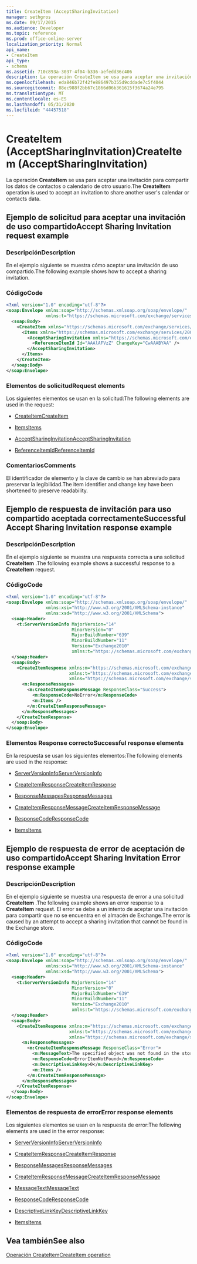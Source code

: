 ```yaml
---
title: CreateItem (AcceptSharingInvitation)
manager: sethgros
ms.date: 09/17/2015
ms.audience: Developer
ms.topic: reference
ms.prod: office-online-server
localization_priority: Normal
api_name:
- CreateItem
api_type:
- schema
ms.assetid: 710c893a-3037-4f04-b336-aefedd36c406
description: La operación CreateItem se usa para aceptar una invitación para compartir los datos de contactos o calendario de otro usuario.
ms.openlocfilehash: eda846b72f42fe886497b355d9cddade7c5f4044
ms.sourcegitcommit: 88ec988f2bb67c1866d06b361615f3674a24e795
ms.translationtype: MT
ms.contentlocale: es-ES
ms.lasthandoff: 05/31/2020
ms.locfileid: "44457518"
---
```

# <a name="createitem-acceptsharinginvitation"></a><span data-ttu-id="20a97-103">CreateItem (AcceptSharingInvitation)</span><span class="sxs-lookup"><span data-stu-id="20a97-103">CreateItem (AcceptSharingInvitation)</span></span>

<span data-ttu-id="20a97-104">La operación **CreateItem** se usa para aceptar una invitación para compartir los datos de contactos o calendario de otro usuario.</span><span class="sxs-lookup"><span data-stu-id="20a97-104">The **CreateItem** operation is used to accept an invitation to share another user's calendar or contacts data.</span></span> 
  
## <a name="accept-sharing-invitation-request-example"></a><span data-ttu-id="20a97-105">Ejemplo de solicitud para aceptar una invitación de uso compartido</span><span class="sxs-lookup"><span data-stu-id="20a97-105">Accept Sharing Invitation request example</span></span>

### <a name="description"></a><span data-ttu-id="20a97-106">Descripción</span><span class="sxs-lookup"><span data-stu-id="20a97-106">Description</span></span>

<span data-ttu-id="20a97-107">En el ejemplo siguiente se muestra cómo aceptar una invitación de uso compartido.</span><span class="sxs-lookup"><span data-stu-id="20a97-107">The following example shows how to accept a sharing invitation.</span></span>
  
### <a name="code"></a><span data-ttu-id="20a97-108">Código</span><span class="sxs-lookup"><span data-stu-id="20a97-108">Code</span></span>

```XML
<?xml version="1.0" encoding="utf-8"?>
<soap:Envelope xmlns:soap="http://schemas.xmlsoap.org/soap/envelope/"
               xmlns:t="https://schemas.microsoft.com/exchange/services/2006/types">
  <soap:Body>
    <CreateItem xmlns="https://schemas.microsoft.com/exchange/services/2006/messages">
      <Items xmlns="https://schemas.microsoft.com/exchange/services/2006/messages">
        <AcceptSharingInvitation xmlns="https://schemas.microsoft.com/exchange/services/2006/types">
          <ReferenceItemId Id="AAAlAFVzZ" ChangeKey="CwAAABYAA" />
        </AcceptSharingInvitation>
      </Items>
    </CreateItem>
  </soap:Body>
</soap:Envelope>
```

### <a name="request-elements"></a><span data-ttu-id="20a97-109">Elementos de solicitud</span><span class="sxs-lookup"><span data-stu-id="20a97-109">Request elements</span></span>

<span data-ttu-id="20a97-110">Los siguientes elementos se usan en la solicitud:</span><span class="sxs-lookup"><span data-stu-id="20a97-110">The following elements are used in the request:</span></span>
  
- [<span data-ttu-id="20a97-111">CreateItem</span><span class="sxs-lookup"><span data-stu-id="20a97-111">CreateItem</span></span>](createitem.md)
    
- [<span data-ttu-id="20a97-112">Items</span><span class="sxs-lookup"><span data-stu-id="20a97-112">Items</span></span>](items.md)
    
- [<span data-ttu-id="20a97-113">AcceptSharingInvitation</span><span class="sxs-lookup"><span data-stu-id="20a97-113">AcceptSharingInvitation</span></span>](acceptsharinginvitation.md)
    
- [<span data-ttu-id="20a97-114">ReferenceItemId</span><span class="sxs-lookup"><span data-stu-id="20a97-114">ReferenceItemId</span></span>](referenceitemid.md)
    
### <a name="comments"></a><span data-ttu-id="20a97-115">Comentarios</span><span class="sxs-lookup"><span data-stu-id="20a97-115">Comments</span></span>

<span data-ttu-id="20a97-116">El identificador de elemento y la clave de cambio se han abreviado para preservar la legibilidad.</span><span class="sxs-lookup"><span data-stu-id="20a97-116">The item identifier and change key have been shortened to preserve readability.</span></span>
  
## <a name="successful-accept-sharing-invitation-response-example"></a><span data-ttu-id="20a97-117">Ejemplo de respuesta de invitación para uso compartido aceptada correctamente</span><span class="sxs-lookup"><span data-stu-id="20a97-117">Successful Accept Sharing Invitation response example</span></span>

### <a name="description"></a><span data-ttu-id="20a97-118">Descripción</span><span class="sxs-lookup"><span data-stu-id="20a97-118">Description</span></span>

<span data-ttu-id="20a97-119">En el ejemplo siguiente se muestra una respuesta correcta a una solicitud **CreateItem** .</span><span class="sxs-lookup"><span data-stu-id="20a97-119">The following example shows a successful response to a **CreateItem** request.</span></span> 
  
### <a name="code"></a><span data-ttu-id="20a97-120">Código</span><span class="sxs-lookup"><span data-stu-id="20a97-120">Code</span></span>

```XML
<?xml version="1.0" encoding="utf-8"?>
<soap:Envelope xmlns:soap="http://schemas.xmlsoap.org/soap/envelope/" 
               xmlns:xsi="http://www.w3.org/2001/XMLSchema-instance" 
               xmlns:xsd="http://www.w3.org/2001/XMLSchema">
  <soap:Header>
    <t:ServerVersionInfo MajorVersion="14" 
                         MinorVersion="0" 
                         MajorBuildNumber="639" 
                         MinorBuildNumber="11" 
                         Version="Exchange2010" 
                         xmlns:t="https://schemas.microsoft.com/exchange/services/2006/types" />
  </soap:Header>
  <soap:Body>
    <CreateItemResponse xmlns:m="https://schemas.microsoft.com/exchange/services/2006/messages" 
                        xmlns:t="https://schemas.microsoft.com/exchange/services/2006/types" 
                        xmlns="https://schemas.microsoft.com/exchange/services/2006/messages">
      <m:ResponseMessages>
        <m:CreateItemResponseMessage ResponseClass="Success">
          <m:ResponseCode>NoError</m:ResponseCode>
          <m:Items />
        </m:CreateItemResponseMessage>
      </m:ResponseMessages>
    </CreateItemResponse>
  </soap:Body>
</soap:Envelope>
```

### <a name="successful-response-elements"></a><span data-ttu-id="20a97-121">Elementos Response correcto</span><span class="sxs-lookup"><span data-stu-id="20a97-121">Successful response elements</span></span>

<span data-ttu-id="20a97-122">En la respuesta se usan los siguientes elementos:</span><span class="sxs-lookup"><span data-stu-id="20a97-122">The following elements are used in the response:</span></span>
  
- [<span data-ttu-id="20a97-123">ServerVersionInfo</span><span class="sxs-lookup"><span data-stu-id="20a97-123">ServerVersionInfo</span></span>](serverversioninfo.md)
    
- [<span data-ttu-id="20a97-124">CreateItemResponse</span><span class="sxs-lookup"><span data-stu-id="20a97-124">CreateItemResponse</span></span>](createitemresponse.md)
    
- [<span data-ttu-id="20a97-125">ResponseMessages</span><span class="sxs-lookup"><span data-stu-id="20a97-125">ResponseMessages</span></span>](responsemessages.md)
    
- [<span data-ttu-id="20a97-126">CreateItemResponseMessage</span><span class="sxs-lookup"><span data-stu-id="20a97-126">CreateItemResponseMessage</span></span>](createitemresponsemessage.md)
    
- [<span data-ttu-id="20a97-127">ResponseCode</span><span class="sxs-lookup"><span data-stu-id="20a97-127">ResponseCode</span></span>](responsecode.md)
    
- [<span data-ttu-id="20a97-128">Items</span><span class="sxs-lookup"><span data-stu-id="20a97-128">Items</span></span>](items.md)
    
## <a name="accept-sharing-invitation-error-response-example"></a><span data-ttu-id="20a97-129">Ejemplo de respuesta de error de aceptación de uso compartido</span><span class="sxs-lookup"><span data-stu-id="20a97-129">Accept Sharing Invitation Error response example</span></span>

### <a name="description"></a><span data-ttu-id="20a97-130">Descripción</span><span class="sxs-lookup"><span data-stu-id="20a97-130">Description</span></span>

<span data-ttu-id="20a97-131">En el ejemplo siguiente se muestra una respuesta de error a una solicitud **CreateItem** .</span><span class="sxs-lookup"><span data-stu-id="20a97-131">The following example shows an error response to a **CreateItem** request.</span></span> <span data-ttu-id="20a97-132">El error se debe a un intento de aceptar una invitación para compartir que no se encuentra en el almacén de Exchange.</span><span class="sxs-lookup"><span data-stu-id="20a97-132">The error is caused by an attempt to accept a sharing invitation that cannot be found in the Exchange store.</span></span> 
  
### <a name="code"></a><span data-ttu-id="20a97-133">Código</span><span class="sxs-lookup"><span data-stu-id="20a97-133">Code</span></span>

```XML
<?xml version="1.0" encoding="utf-8"?>
<soap:Envelope xmlns:soap="http://schemas.xmlsoap.org/soap/envelope/" 
               xmlns:xsi="http://www.w3.org/2001/XMLSchema-instance" 
               xmlns:xsd="http://www.w3.org/2001/XMLSchema">
  <soap:Header>
    <t:ServerVersionInfo MajorVersion="14" 
                         MinorVersion="0" 
                         MajorBuildNumber="639" 
                         MinorBuildNumber="11" 
                         Version="Exchange2010" 
                         xmlns:t="https://schemas.microsoft.com/exchange/services/2006/types" />
  </soap:Header>
  <soap:Body>
    <CreateItemResponse xmlns:m="https://schemas.microsoft.com/exchange/services/2006/messages" 
                        xmlns:t="https://schemas.microsoft.com/exchange/services/2006/types" 
                        xmlns="https://schemas.microsoft.com/exchange/services/2006/messages">
      <m:ResponseMessages>
        <m:CreateItemResponseMessage ResponseClass="Error">
          <m:MessageText>The specified object was not found in the store.</m:MessageText>
          <m:ResponseCode>ErrorItemNotFound</m:ResponseCode>
          <m:DescriptiveLinkKey>0</m:DescriptiveLinkKey>
          <m:Items />
        </m:CreateItemResponseMessage>
      </m:ResponseMessages>
    </CreateItemResponse>
  </soap:Body>
</soap:Envelope>
```

### <a name="error-response-elements"></a><span data-ttu-id="20a97-134">Elementos de respuesta de error</span><span class="sxs-lookup"><span data-stu-id="20a97-134">Error response elements</span></span>

<span data-ttu-id="20a97-135">Los siguientes elementos se usan en la respuesta de error:</span><span class="sxs-lookup"><span data-stu-id="20a97-135">The following elements are used in the error response:</span></span>
  
- [<span data-ttu-id="20a97-136">ServerVersionInfo</span><span class="sxs-lookup"><span data-stu-id="20a97-136">ServerVersionInfo</span></span>](serverversioninfo.md)
    
- [<span data-ttu-id="20a97-137">CreateItemResponse</span><span class="sxs-lookup"><span data-stu-id="20a97-137">CreateItemResponse</span></span>](createitemresponse.md)
    
- [<span data-ttu-id="20a97-138">ResponseMessages</span><span class="sxs-lookup"><span data-stu-id="20a97-138">ResponseMessages</span></span>](responsemessages.md)
    
- [<span data-ttu-id="20a97-139">CreateItemResponseMessage</span><span class="sxs-lookup"><span data-stu-id="20a97-139">CreateItemResponseMessage</span></span>](createitemresponsemessage.md)
    
- [<span data-ttu-id="20a97-140">MessageText</span><span class="sxs-lookup"><span data-stu-id="20a97-140">MessageText</span></span>](messagetext.md)
    
- [<span data-ttu-id="20a97-141">ResponseCode</span><span class="sxs-lookup"><span data-stu-id="20a97-141">ResponseCode</span></span>](responsecode.md)
    
- [<span data-ttu-id="20a97-142">DescriptiveLinkKey</span><span class="sxs-lookup"><span data-stu-id="20a97-142">DescriptiveLinkKey</span></span>](descriptivelinkkey.md)
    
- [<span data-ttu-id="20a97-143">Items</span><span class="sxs-lookup"><span data-stu-id="20a97-143">Items</span></span>](items.md)
    
## <a name="see-also"></a><span data-ttu-id="20a97-144">Vea también</span><span class="sxs-lookup"><span data-stu-id="20a97-144">See also</span></span>



[<span data-ttu-id="20a97-145">Operación CreateItem</span><span class="sxs-lookup"><span data-stu-id="20a97-145">CreateItem operation</span></span>](createitem-operation.md)

